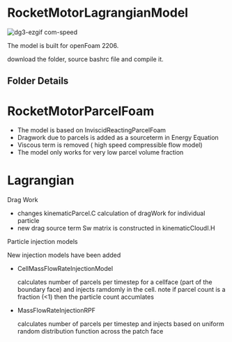 # RocketMotorLagrangianModel


![dg3-ezgif com-speed](https://github.com/user-attachments/assets/f3fda0ff-4979-4369-afb3-876f40e6baf9)
         
         
The model is built for openFoam 2206.    

download the folder, source bashrc file and compile it.

## Folder Details 

# RocketMotorParcelFoam

* The model is based on InviscidReactingParcelFoam
* Dragwork due to parcels is added as a sourceterm in Energy Equation 
* Viscous term is removed ( high speed compressible flow model)
* The model only works for very low parcel volume fraction
  
# Lagrangian 

Drag Work 
* changes kinematicParcel.C calculation of dragWork for individual particle 
* new drag source term Sw matrix is constructed in kinematicCloudI.H


Particle injection models 

New injection models have been added 

* CellMassFlowRateInjectionModel 
              
  calculates number of parcels per timestep for a cellface (part of the boundary face) and injects ramdomly in the cell. note if parcel count is a fraction (<1) then the particle count accumlates

* MassFlowRateInjectionRPF
                    
   calculates number of parcels per timestep and injects based on uniform random distribution function across the patch face












  
